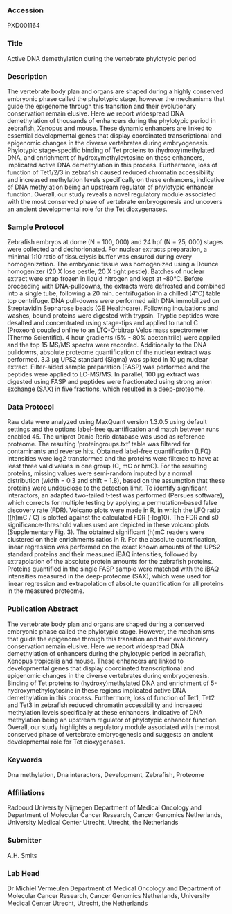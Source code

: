 ### Accession
PXD001164

### Title
Active DNA demethylation during the vertebrate phylotypic period

### Description
The vertebrate body plan and organs are shaped during a highly conserved embryonic phase called the phylotypic stage, however the mechanisms that guide the epigenome through this transition and their evolutionary conservation remain elusive. Here we report widespread DNA demethylation of thousands of enhancers during the phylotypic period in zebrafish, Xenopus and mouse. These dynamic enhancers are linked to essential developmental genes that display coordinated transcriptional and epigenomic changes in the diverse vertebrates during embryogenesis. Phylotypic stage-specific binding of Tet proteins to (hydroxy)methylated DNA, and enrichment of hydroxymethylcytosine on these enhancers, implicated active DNA demethylation in this process. Furthermore, loss of function of Tet1/2/3 in zebrafish caused reduced chromatin accessibility and increased methylation levels specifically on these enhancers, indicative of DNA methylation being an upstream regulator of phylotypic enhancer function. Overall, our study reveals a novel regulatory module associated with the most conserved phase of vertebrate embryogenesis and uncovers an ancient developmental role for the Tet dioxygenases.

### Sample Protocol
Zebrafish embryos at dome (N = 100, 000) and 24 hpf (N = 25, 000) stages were collected and dechorionated. For nuclear extracts  preparation, a minimal 1:10 ratio of tissue:lysis buffer was ensured during every homogenization. The embryonic tissue was homogenized using a Dounce homogenizer (20 X lose pestle, 20 X tight pestle). Batches of nuclear extract were snap frozen in liquid nitrogen and kept at -80°C. Before proceeding with DNA-pulldowns, the extracts were defrosted and combined into a single tube, following a 20 min. centrifugation in a chilled (4°C) table top centrifuge. DNA pull-downs were performed with DNA immobilized on Streptavidin Sepharose beads (GE Healthcare). Following incubations and washes, bound proteins were digested with trypsin. Tryptic peptides were desalted and concentrated using stage-tips and applied to nanoLC (Proxeon) coupled online to an LTQ-Orbitrap Velos mass spectrometer (Thermo Scientific). 4 hour gradients (5% - 80% acetonitrile) were applied and the top 15 MS/MS spectra were recorded. Additionally to the DNA pulldowns, absolute proteome quantification of the nuclear extract was performed. 3.3 µg UPS2 standard (Sigma) was spiked in 10 µg nuclear extract. Filter-aided sample preparation (FASP) was performed and the peptides were applied to LC-MS/MS. In parallel, 100 µg extract was digested using FASP and peptides were fractionated using strong anion exchange (SAX) in five fractions, which resulted in a deep-proteome.

### Data Protocol
Raw data were analyzed using MaxQuant version 1.3.0.5 using default settings and the options label-free quantification and match between runs enabled 45. The uniprot Danio Rerio database was used as reference proteome. The resulting ‘proteingroups.txt’ table was filtered for contaminants and reverse hits. Obtained label-free quantification (LFQ) intensities were log2 transformed and the proteins were filtered to have at least three valid values in one group (C, mC or hmC). For the resulting proteins, missing values were semi-random imputed by a normal distribution (width = 0.3 and shift = 1.8), based on the assumption that these proteins were under/close to the detection limit. To identify significant interactors, an adapted two-tailed t-test was performed (Persues software), which corrects for multiple testing by applying a permutation-based false discovery rate (FDR). Volcano plots were made in R, in which the LFQ ratio ((h)mC / C) is plotted against the calculated FDR (-log10). The FDR and s0 significance-threshold values used are depicted in these volcano plots (Supplementary Fig. 3). The obtained significant (h)mC readers were clustered on their enrichments ratios in R. For the absolute quantification, linear regression was performed on the exact known amounts of the UPS2 standard proteins and their measured iBAQ intensities, followed by extrapolation of the absolute protein amounts for the zebrafish proteins. Proteins quantified in the single FASP sample were matched with the iBAQ intensities measured in the deep-proteome (SAX), which were used for linear regression and extrapolation of absolute quantification for all proteins in the measured proteome.

### Publication Abstract
The vertebrate body plan and organs are shaped during a conserved embryonic phase called the phylotypic stage. However, the mechanisms that guide the epigenome through this transition and their evolutionary conservation remain elusive. Here we report widespread DNA demethylation of enhancers during the phylotypic period in zebrafish, Xenopus tropicalis and mouse. These enhancers are linked to developmental genes that display coordinated transcriptional and epigenomic changes in the diverse vertebrates during embryogenesis. Binding of Tet proteins to (hydroxy)methylated DNA and enrichment of 5-hydroxymethylcytosine in these regions implicated active DNA demethylation in this process. Furthermore, loss of function of Tet1, Tet2 and Tet3 in zebrafish reduced chromatin accessibility and increased methylation levels specifically at these enhancers, indicative of DNA methylation being an upstream regulator of phylotypic enhancer function. Overall, our study highlights a regulatory module associated with the most conserved phase of vertebrate embryogenesis and suggests an ancient developmental role for Tet dioxygenases.

### Keywords
Dna methylation, Dna interactors, Development, Zebrafish, Proteome

### Affiliations
Radboud University Nijmegen
Department of Medical Oncology and Department of Molecular Cancer Research, Cancer Genomics Netherlands, University Medical Center Utrecht, Utrecht, the Netherlands

### Submitter
A.H. Smits

### Lab Head
Dr Michiel Vermeulen
Department of Medical Oncology and Department of Molecular Cancer Research, Cancer Genomics Netherlands, University Medical Center Utrecht, Utrecht, the Netherlands


